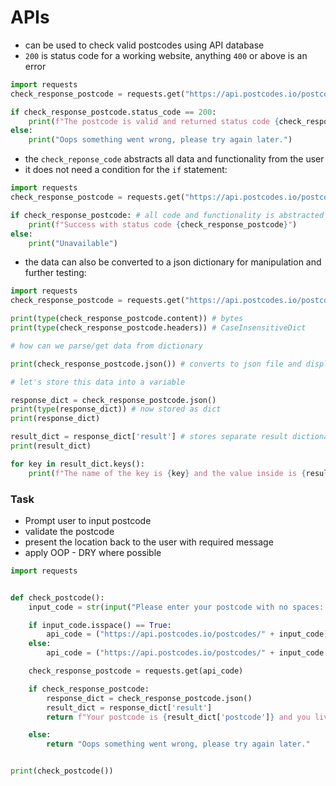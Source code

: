 # APIs
- can be used to check valid postcodes using API database
- `200` is status code for a working website, anything `400` or above is an error
```python
import requests
check_response_postcode = requests.get("https://api.postcodes.io/postcodes/SY38JA")

if check_response_postcode.status_code == 200:
    print(f"The postcode is valid and returned status code {check_response_postcode.status_code}.")
else:
    print("Oops something went wrong, please try again later.")
```
- the `check_reponse_code` abstracts all data and functionality from the user
- it does not need a condition for the `if` statement:
```python
import requests
check_response_postcode = requests.get("https://api.postcodes.io/postcodes/sy38ja")

if check_response_postcode: # all code and functionality is abstracted from the user
    print(f"Success with status code {check_response_postcode}")
else:
    print("Unavailable")
```
- the data can also be converted to a json dictionary for manipulation and further testing:
```python
import requests
check_response_postcode = requests.get("https://api.postcodes.io/postcodes/SY38JA")

print(type(check_response_postcode.content)) # bytes
print(type(check_response_postcode.headers)) # CaseInsensitiveDict

# how can we parse/get data from dictionary

print(check_response_postcode.json()) # converts to json file and displays

# let's store this data into a variable

response_dict = check_response_postcode.json()
print(type(response_dict)) # now stored as dict
print(response_dict)

result_dict = response_dict['result'] # stores separate result dictionary
print(result_dict)

for key in result_dict.keys():
    print(f"The name of the key is {key} and the value inside is {result_dict[key]}.") # lists all keys and values
```
### Task
- Prompt user to input postcode 
- validate the postcode
- present the location back to the user with required message
- apply OOP - DRY where possible

```python
import requests


def check_postcode():
    input_code = str(input("Please enter your postcode with no spaces:  ").lower())

    if input_code.isspace() == True:
        api_code = ("https://api.postcodes.io/postcodes/" + input_code)
    else:
        api_code = ("https://api.postcodes.io/postcodes/" + input_code.replace(" ", ""))

    check_response_postcode = requests.get(api_code)

    if check_response_postcode:
        response_dict = check_response_postcode.json()
        result_dict = response_dict['result']
        return f"Your postcode is {result_dict['postcode']} and you live in {result_dict['parish']}"

    else:
        return "Oops something went wrong, please try again later."


print(check_postcode())
```
